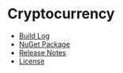# Cryptocurrency
- [Build Log](https://ci.appveyor.com/project/skthomasjr/Cryptocurrency)
- [NuGet Package](https://www.nuget.org/packages/Cryptocurrency)
- [Release Notes](https://github.com/skthomasjr/Cryptocurrency/releases)
- [License](LICENSE.md)


